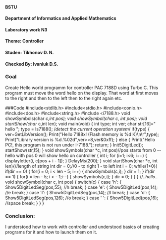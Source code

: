 #### BSTU
#### Department of Informatics and Applied Mathematics
#### Laboratory work N3
#### Theme: Controller 
#### Studen: Tikhonov D. N.
#### Checked By: Ivaniuk D.S.

### Goal
Create Hello world programm for controller PAC 7188D using Turbo C. This program must move the word hello on the display. That word at first moves to the right and then to the left then to the right again etc.

###Code
    #include<stdlib.h>
    #include<stdio.h>
    #include<conio.h>
    #include<dos.h>
    #include<string.h>
    #include <i7188.h>
    void showSymbols(char *c,int pos);
    void showSymbol(char c, int pos);
    void startShow(char* c,int len);
    void main(void)
    {
      int type;
      int ver;
      char str[16]="     hello     ";
      type = Is7188();      /*detect the current operation system*/
       if(type)
         {
         ver=GetLibVersion();
         Print("Hello 7188x! (Flash memory is %d K)\n\r",type);
         Print("Library version is %d.%02d",ver>>8,ver&0xff);
         }
       else
         {
         Print("Hello PC!, this program is not run under I-7188.");
         return;
         }
          Init5DigitLed();
          startShow(str,15);
         }
    void showSymbols(char *c, int pos)//pos starts from 0 -- hello  with pos 0 will show hello on controller
    {
        int i;
        for (i=1; i<6; i++)
        {
            displayletter(i, c[pos + i - 1]);
        }
        DelayMs(200);
    }
    void startShow(char *c, int len){//length of string
        int dir = 0;//0 - to right 1 - to left
        int i = 0;
        while(1>0){
            if(dir == 0)
            {
                for(i = 0; i < len - 5; i++)
                {
                    showSymbols(c,i);
                }
                dir = 1;
            }
            if(dir == 1)
            {
                for(i = len - 5; i > - 1;i--)
                {
                    showSymbols(c,i);
                }
                dir = 0;
             }
        }
    }
    //_._._hello_._._
    void showSymbol(char c, int pos)
    {
        switch(c)
        {
            case 'h':
            {
                Show5DigitLedSeg(pos,55);   //h
                break;
            }
            case 'e':
            {
                Show5DigitLed(pos,14);  //e
                break;
            }
            case 'l':
            {
                Show5DigitLedSeg(pos,14);   //l
                break;
            }
            case 'o':
            {
                Show5DigitLedSeg(pos,126);  //o
                break;
            }
            case ' ':
            {
                Show5DigitLed(pos,16);  //space
                break;
            }
        }
    }
### Conclusion: 
I understood how to work with controller and understood basics of creating programs for it and how to launch them on it.